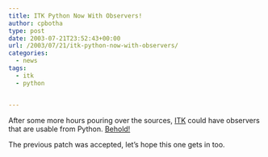 ```yaml
---
title: ITK Python Now With Observers!
author: cpbotha
type: post
date: 2003-07-21T23:52:43+00:00
url: /2003/07/21/itk-python-now-with-observers/
categories:
  - news
tags:
  - itk
  - python


---
```

After some more hours pouring over the sources, [ITK][1] could have observers that are usable from Python. [Behold!][2]

The previous patch was accepted, let’s hope this one gets in too.

 [1]: http://www.itk.org/
 [2]: http://www.itk.org/pipermail/insight-users/2003-July/004331.html
